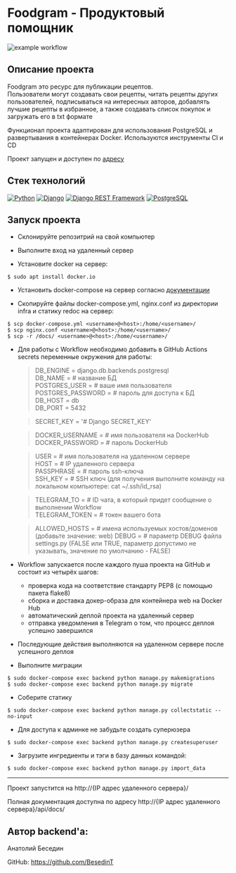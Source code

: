 # Foodgram - Продуктовый помощник

![example workflow](https://github.com/BesedinT/foodgram-project-react/actions/workflows/main.yml/badge.svg)

## Описание проекта

Foodgram это ресурс для публикации рецептов.  
Пользователи могут создавать свои рецепты, читать рецепты других пользователей, подписываться на интересных авторов, добавлять лучшие рецепты в избранное, а также создавать список покупок и загружать его в txt формате

Функционал проекта адаптирован для использования PostgreSQL и развертывания в контейнерах Docker. Используются инструменты CI и CD

Проект запущен и доступен по [адресу](http://foodgram.myddns.me)

## Стек технологий

[![Python](https://img.shields.io/badge/-Python-464646?style=flat-square&logo=Python)](https://www.python.org/)
[![Django](https://img.shields.io/badge/-Django-464646?style=flat-square&logo=Django)](https://www.djangoproject.com/)
[![Django REST Framework](https://img.shields.io/badge/-Django%20REST%20Framework-464646?style=flat-square&logo=Django%20REST%20Framework)](https://www.django-rest-framework.org/)
[![PostgreSQL](https://img.shields.io/badge/-PostgreSQL-464646?style=flat-square&logo=PostgreSQL)](https://www.postgresql.org/)

## Запуск проекта

- Склонируйте репозитрий на свой компьютер 

- Выполните вход на удаленный сервер  

- Установите docker на сервер:  

`$ sudo apt install docker.io`  

- Установить docker-compose на сервер согласно [документации](https://docs.docker.com/compose/install/)

- Скопируйте файлы docker-compose.yml, nginx.conf из директории infra и статику redoc на сервер:

`$ scp docker-compose.yml <username>@<host>:/home/<username>/`   
`$ scp nginx.conf <username>@<host>:/home/<username>/`  
`$ scp -r /docs/ <username>@<host>:/home/<username>/`

- Для работы с Workflow необходимо добавить в GitHub Actions secrets переменные окружения для работы:
    >DB_ENGINE = django.db.backends.postgresql  
    >DB_NAME = # название БД  
    >POSTGRES_USER = # ваше имя пользователя  
    >POSTGRES_PASSWORD = # пароль для доступа к БД  
    >DB_HOST = db  
    >DB_PORT = 5432 
     
    >SECRET_KEY = '# Django SECRET_KEY'  
    
    >DOCKER_USERNAME = # имя пользователя на DockerHub  
    >DOCKER_PASSWORD = # пароль DockerHub  
    
    >USER = # имя пользователя на удаленном сервере  
    >HOST = # IP удаленного сервера  
    >PASSPHRASE = # пароль ssh-ключа  
    >SSH_KEY = # SSH ключ (для получения выполните команду на локальном компьютере: cat ~/.ssh/id_rsa) 
    
    >TELEGRAM_TO = # ID чата, в который придет сообщение о выполнении Workflow  
    >TELEGRAM_TOKEN = # токен вашего бота
    
    >ALLOWED_HOSTS = # имена используемых хостов/доменов (добавьте значение: web) 
    >DEBUG = # параметр DEBUG файла settings.py (FALSE или TRUE, параметр допустимо не указывать, значение по умолчанию - FALSE)  
    

- Workflow запускается после каждого пуша проекта на GitHub и состоит из четырёх шагов:
     - проверка кода на соответствие стандарту PEP8 (с помощью пакета flake8)
     - cборка и доставка докер-образа для контейнера web на Docker Hub
     - автоматический деплой проекта на удаленный сервер
     - отправка уведомления в Telegram о том, что процесс деплоя успешно завершился 

- Последующие действия выполняются на удаленном сервере после успешного деплоя   

- Выполните миграции   

`$ sudo docker-compose exec backend python manage.py makemigrations`    
`$ sudo docker-compose exec backend python manage.py migrate`  

- Соберите статику     

`$ sudo docker-compose exec backend python manage.py collectstatic --no-input`    

- Для доступа к админке не забудьте создать суперюзера  

`$ sudo docker-compose exec backend python manage.py createsuperuser`  

- Загрузите ингредиенты и тэги в базу данных командой:

`$ sudo docker-compose exec backend python manage.py import_data`

__________________________________

Проект запустится на http://{IP адрес удаленного сервера}/   

Полная документация доступна по адресу http://{IP адрес удаленного сервера}/api/docs/

## Автор backend'а:

Анатолий Беседин

GitHub: https://github.com/BesedinT  

